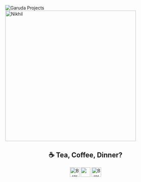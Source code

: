 <p><img align="left" src="https://github-readme-stats.vercel.app/api/top-langs?username=GarudaProjects&show_icons=true&locale=en&layout=compact&theme=radical" alt="Garuda Projects" /></p>
<p>&nbsp;<img align="center" src="https://github-readme-stats.vercel.app/api?username=GarudaProjects&show_icons=true&locale=en&theme=tokyonight" alt="Nikhil" width="410" /></p>
<h2 align="center">☕️ Tea, Coffee, Dinner?</h2>
<p align="center">
<a href="https://www.buymeacoffee.com/rsalman" target="_blank"><img src="https://cdn.buymeacoffee.com/buttons/v2/default-red.png" alt="Buy Me A Coffee" height="30px" ></a>
<a href="https://www.paypal.me/rsalmn"><img src="https://img.shields.io/badge/PayPal-00457C?style=for-the-badge&logo=paypal&logoColor=white" alt="" height="30px"></a>
<a href="https://ko-fi.com/rsalman" target="_blank"><img src="https://encrypted-tbn0.gstatic.com/images?q=tbn:ANd9GcQQWGwjC8VaYcu1X_alOKQ5Yi8cFT3IcPYlAA&usqp=CAU" alt="Buy Me A Ko-Fi" height="30px"></a>
</p>
